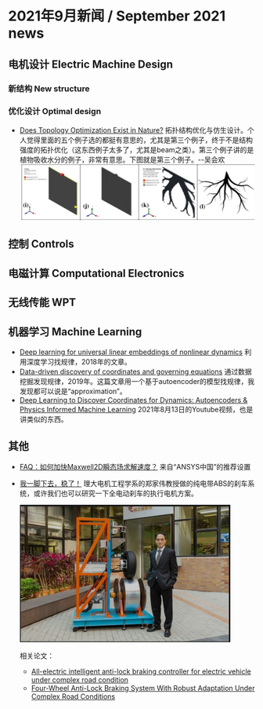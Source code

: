 # 2021年9月新闻 / September 2021 news

## 电机设计 Electric Machine Design

### 新结构 New structure

### 优化设计 Optimal design

- [Does Topology Optimization Exist in Nature?](https://link.springer.com/article/10.1007/s40009-021-01050-1)
  拓扑结构优化与仿生设计。个人觉得里面的五个例子选的都挺有意思的，尤其是第三个例子，终于不是结构强度的拓扑优化（这东西例子太多了，尤其是beam之类）。第三个例子讲的是植物吸收水分的例子，非常有意思。下图就是第三个例子。--吴会欢
  ![第三个例子](img_1.png)

## 控制 Controls

## 电磁计算 Computational Electronics

## 无线传能 WPT

## 机器学习 Machine Learning

- [Deep learning for universal linear embeddings of nonlinear dynamics](https://www.nature.com/articles/s41467-018-07210-0)
  利用深度学习找规律，2018年的文章。
- [Data-driven discovery of coordinates and governing equations](https://www.pnas.org/content/116/45/22445)
  通过数据挖掘发现规律，2019年。这篇文章用一个基于autoencoder的模型找规律，我发现都可以说是“approximation”。
- [Deep Learning to Discover Coordinates for Dynamics: Autoencoders & Physics Informed Machine Learning](https://www.youtube.com/watch?v=KmQkDgu-Qp0)
  2021年8月13日的Youtube视频，也是讲类似的东西。

## 其他

- [FAQ：如何加快Maxwell2D瞬态场求解速度？](https://mp.weixin.qq.com/s/Z6Q8c48AY6by-a27AyLeCQ)
  来自“ANSYS中国”的推荐设置

- [我一脚下去，稳了！](https://mp.weixin.qq.com/s/IZC27pQKQYUUCkSR5YU4yQ)
  理大电机工程学系的郑家伟教授做的纯电带ABS的刹车系统，或许我们也可以研究一下全电动刹车的执行电机方案。

  <img alt="pic" height="280" src="img.png" width="430"/>

  相关论文：
    - [All-electric intelligent anti-lock braking controller for electric vehicle under complex road condition](https://ieeexplore.ieee.org/document/7845986)
    - [Four-Wheel Anti-Lock Braking System With Robust Adaptation Under Complex Road Conditions](https://ieeexplore.ieee.org/document/9309155)